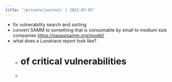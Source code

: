 ```yaml
---
title: "/private/journal/ | 2022-07-01"
---
```


- fix vulnerability search and sorting
- convert SAMM to something that is consumable by small to medium size companies https://owaspsamm.org/model/
- what does a Lunatrace report look like? 
	-  # of critical vulnerabilities
	- 